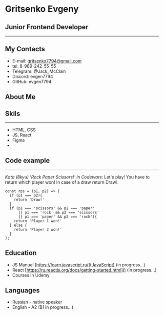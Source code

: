 # **Gritsenko Evgeny** #

## Junior Frontend Developer ##
----

## My Contacts ## 
* E-mail: gritsenko7794@gmail.com
* tel: 8-989-242-55-55
* Telegram: @Jack_McClain
* Discord: evgen7794
* GitHub: evgen7794

## About Me ##


## Skils ## 
---
* HTML, CSS 
* JS, React
* Figma 
* 

## Code example ##
_____ 
*Kata (8kyu) 'Rock Paper Scissors!' in Codewars*: Let's play! You have to return which player won! In case of a draw return Draw!. 

``` 
const rps = (p1, p2) => {
  if (p1 === p2){
    return 'Draw!'
  }
  if (p1 === 'scissors' && p2 === 'paper' 
      || p1 === 'rock' && p2 === 'scissors' 
      || p1 === 'paper' && p2 === 'rock'){
    return 'Player 1 won!'
  } else {
    return 'Player 2 won!'
  }
};
```
## Education ## 
* JS Manual [https://learn.javascript.ru/](JavaScript) (in progress...)
* React [https://ru.reactjs.org/docs/getting-started.html]() (in progress...)
* Courses in Udemy

## Languages ##
* Russian - native speaker
* English - A2 (B1 in progress...)




